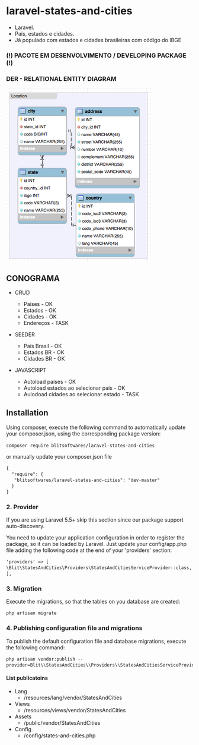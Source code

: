 # laravel-states-and-cities

- Laravel.
- País, estados e cidades. 
- Já populado com estados e cidades brasileiras com código do IBGE

### (!) PACOTE EM DESENVOLVIMENTO / DEVELOPING PACKAGE (!)

### DER - RELATIONAL ENTITY DIAGRAM
![Image of Blit Softwares](./assets/der.png)

## CONOGRAMA

- CRUD 
    - Paises - OK
    - Estados - OK
    - Cidades - OK
    - Endereços - TASK

- SEEDER 
    - País Brasil - OK
    - Estados BR - OK
    - Cidades BR - OK

- JAVASCRIPT 
    - Autoload países - OK
    - Autoload estados ao selecionar país - OK
    - Aulodoad cidades ao selecionar estado - TASK

## Installation
Using composer, execute the following command to automatically update your composer.json, using the corresponding package version:
 
 ```composer require blitsoftwares/laravel-states-and-cities```
 
 or manually update your composer.json file
 
 ```
 {
   "require": {
   	"blitsoftwares/laravel-states-and-cities": "dev-master"
   }
 } 
  ```
  
### 2. Provider
If you are using Laravel 5.5+ skip this section since our package support auto-discovery.

You need to update your application configuration in order to register the package, so it can be loaded by Laravel. Just update your config/app.php file adding the following code at the end of your 'providers' section:

```
'providers' => [      \Blit\StatesAndCities\Providers\StatesAndCitiesServiceProvider::class,
],
```
### 3. Migration
Execute the migrations, so that the tables on you database are created:
```
php artisan migrate 
```
### 4. Publishing configuration file and migrations
To publish the default configuration file and database migrations, execute the following command:

    php artisan vendor:publish --provider=Blit\\StatesAndCities\\Providers\\StatesAndCitiesServiceProvider
    
#### List publicatoins
- Lang
	- /resources/lang/vendor/StatesAndCities
- Views
	- /resources/views/vendor/StatesAndCities
- Assets
	- /public/vendor/StatesAndCities
- Config
	- /config/states-and-cities.php


